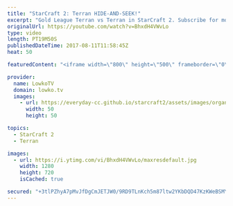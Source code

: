 ```yaml
---
title: "StarCraft 2: Terran HIDE-AND-SEEK!"
excerpt: "Gold League Terran vs Terran in StarCraft 2. Subscribe for more videos: http://lowko.tv/youtube A tale of Spine Crawlers: https://goo.gl/3b4T1M  When both players move out right around the same time, and the both manage to shut down each others economy, it all comes down to the amount of army that's"
originalUrl: https://youtube.com/watch?v=BhxdH4VWvLo
type: video
length: PT19M50S
publishedDateTime: 2017-08-11T11:58:45Z
heat: 50

featuredContent: "<iframe width=\"800\" height=\"500\" frameborder=\"0\" src=\"https://www.youtube.com/embed/BhxdH4VWvLo\" allow=\"accelerometer; autoplay; encrypted-media; gyroscope; picture-in-picture\" allowfullscreen></iframe>"

provider:
  name: LowkoTV
  domain: lowko.tv
  images:
    - url: https://everyday-cc.github.io/starcraft2/assets/images/organizations/lowko.tv-50x50.jpg
      width: 50
      height: 50

topics:
  - StarCraft 2
  - Terran

images:
  - url: https://i.ytimg.com/vi/BhxdH4VWvLo/maxresdefault.jpg
    width: 1280
    height: 720
    isCached: true

secured: "+3tlPZhyA7pMvJfDgCmJETJW0/9RD9TLnKch5m87ltw2YKbDQD47KzKWeBSMY844tFG89HQ9yGY/EttW8XxryOXANyphT822qfqgBrzQeV6H4lOQw/fbvNcHu24Xbxfhm/UZshRge7Kq0LEMUEAworSyYOdTYp4zhMFvBrzZVHITVo0Xncy1xDwcdl/g24zmYCq9kywL0IGx+TRORZ8z/4xqsP6J0zilWGdBc0/0wXNNE64owu017HyWH8Jf85M0ei90oeIC+fI10WuRkKTdRd5V+1m7l0VZF23a9zDTkQ44jC/n8FAfOvCX87PrCRq8ELR9UOurztBcLhoBMSsyHd4h5mDbxEp1Qb0Wa6r5EV9OjGqDhFEEwZ4auaSrXEI3EdtDn0lD7PznwhACWf2GJIm144mC3d8hOIu2NIh4n/k=;6MR8yo5teVSH61xi1LwcOw=="
---
```


